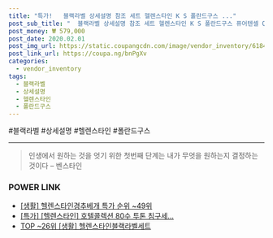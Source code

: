```yaml
--- 
title: "특가!   블랙라벨 상세설명 참조 세트 헬렌스타인 K S 폴란드구스 ..." 
post_sub_title: "  블랙라벨 상세설명 참조 세트 헬렌스타인 K S 폴란드구스 퓨어텐셀 Q" 
post_money: ₩ 579,000 
post_date: 2020.02.01 
post_img_url: https://static.coupangcdn.com/image/vendor_inventory/6184/59a9fd15d27d47b40deaefd396061a475f6dfd01024492b397c8b532abdb.jpg 
post_link_url: https://coupa.ng/bnPgXv 
categories: 
  - vendor_inventory 
tags: 
  - 블랙라벨 
  - 상세설명 
  - 헬렌스타인 
  - 폴란드구스 
--- 
```

  #블랙라벨 #상세설명 #헬렌스타인 #폴란드구스 
<hr> 

> 인생에서 원하는 것을 엇기 위한 첫번째 단계는 내가 무엇을 원하는지 결정하는 것이다 – 벤스타인 


### POWER LINK

* <a href="https://blog.naver.com/sakai111/221787270455" target="_blank"> [생활] 헬렌스타인경추베개 특가 순위 ~49위</a>
* <a href="https://blog.naver.com/an0733/221790172619" target="_blank">[특가] [헬렌스타인] 호텔콜렉션 80수 투톤 침구세...</a>
* <a href="https://blog.naver.com/an0733/221792012747" target="_blank"> TOP ~26위 [생활] 헬렌스타인블랙라벨세트</a>
